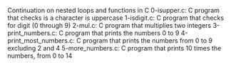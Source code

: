 Continuation on nested loops and functions in C
0-isupper.c: C program that checks is a character is uppercase
1-isdigit.c: C program that checks for digit (0 through 9)
2-mul.c: C program that multiplies two integers
3-print_numbers.c: C program that prints the numbers 0 to 9
4-print_most_numbers.c: C program that prints the numbers from 0 to 9 excluding 2 and 4
5-more_numbers.c: C program that prints 10 times the numbers, from 0 to 14
